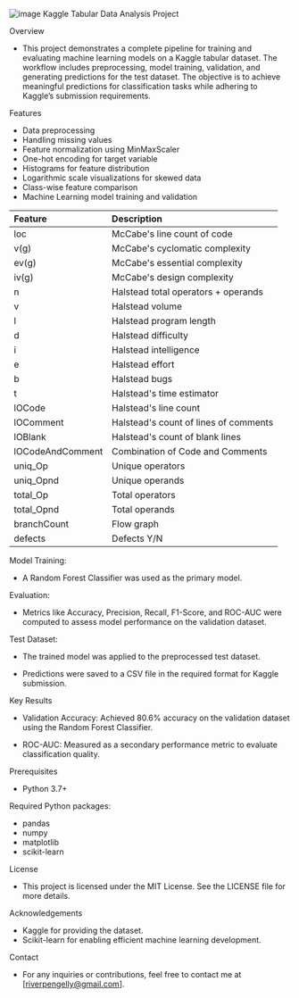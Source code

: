 ![image](https://github.com/user-attachments/assets/3a423be7-8899-4e84-8cfa-eafdd602dcd4)
Kaggle Tabular Data Analysis Project

Overview

* This project demonstrates a complete pipeline for training and evaluating machine learning models on a Kaggle tabular dataset. The workflow includes preprocessing, model training, validation, and generating predictions for the test dataset. The objective is to achieve meaningful predictions for classification tasks while adhering to Kaggle’s submission requirements.

Features

* Data preprocessing
* Handling missing values
* Feature normalization using MinMaxScaler
* One-hot encoding for target variable
* Histograms for feature distribution
* Logarithmic scale visualizations for skewed data
* Class-wise feature comparison
* Machine Learning model training and validation


| Feature          | Description                                        |
|:-----------------|:---------------------------------------------------|
| loc              | McCabe's line count of code                        |
| v(g)             | McCabe's cyclomatic complexity                     |
| ev(g)            | McCabe's essential complexity                      |
| iv(g)            | McCabe's design complexity                         |
| n                | Halstead total operators + operands                |
| v                | Halstead volume                                    |
| l                | Halstead program length                            |
| d                | Halstead difficulty                                |
| i                | Halstead intelligence                              |
| e                | Halstead effort                                    |
| b                | Halstead bugs                                      |
| t                | Halstead's time estimator                          |
| lOCode           | Halstead's line count                              |
| lOComment        | Halstead's count of lines of comments              |
| lOBlank          | Halstead's count of blank lines                    |
| lOCodeAndComment | Combination of Code and Comments                   |
| uniq_Op          | Unique operators                                   |
| uniq_Opnd        | Unique operands                                    |
| total_Op         | Total operators                                    |
| total_Opnd       | Total operands                                     |
| branchCount      | Flow graph                                         |
| defects          | Defects Y/N                                        |

Model Training:
* A Random Forest Classifier was used as the primary model.

Evaluation:
* Metrics like Accuracy, Precision, Recall, F1-Score, and ROC-AUC were computed to assess model performance on the validation dataset.

Test Dataset:
* The trained model was applied to the preprocessed test dataset.

* Predictions were saved to a CSV file in the required format for Kaggle submission.

Key Results

* Validation Accuracy: Achieved 80.6% accuracy on the validation dataset using the Random Forest Classifier.

* ROC-AUC: Measured as a secondary performance metric to evaluate classification quality.

Prerequisites
* Python 3.7+

Required Python packages:
* pandas
* numpy
* matplotlib
* scikit-learn

License
* This project is licensed under the MIT License. See the LICENSE file for more details.

Acknowledgements
* Kaggle for providing the dataset.
* Scikit-learn for enabling efficient machine learning development.

Contact
* For any inquiries or contributions, feel free to contact me at [riverpengelly@gmail.com].
